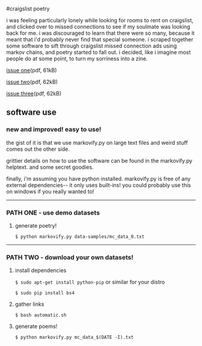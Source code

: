#craigslist poetry

i was feeling particularly lonely while looking for rooms to rent on 
craigslist, and clicked over to missed connections to see if my soulmate 
was looking back for me. i was discouraged to learn that there were so 
many, because it meant that i'd probably never find that special 
someone. i scraped together some software to sift through craigslist 
missed connection ads using markov chains, and poetry started to fall 
out. i decided, like i imagine most people do at some point, to turn my 
sorriness into a zine.

[issue one](https://github.com/ardendaily/markov-connections/raw/master/zines/MissedConnections.pdf)(pdf, 61kB)

[issue two](https://github.com/ardendaily/markov-connections/raw/master/zines/MissedConnections2.pdf)(pdf, 62kB)

[issue three](https://github.com/ardendaily/markov-connections/raw/master/zines/MissedConnections3.pdf)(pdf, 62kB)

## software use
### new and improved! easy to use!

the gist of it is that we use markovify.py on large text files and weird stuff comes out the other side. 

grittier details on how to use the software can be found in the markovify.py helptext. and some secret goodies.

finally, i'm assuming you have python installed. markovify.py is free of any external dependencies-- it only uses built-ins! you could probably use this on windows if you really wanted to!

----------

### PATH ONE - use demo datasets 

1. generate poetry!

    `$ python markovify.py data-samples/mc_data_0.txt`

----------

### PATH TWO - download your own datasets!

1. install dependencies

    `$ sudo apt-get install python-pip` or similar for your distro

    `$ sudo pip install bs4`

2. gather links

    `$ bash automatic.sh`

3. generate poems!

    `$ python markovify.py mc_data_$(DATE -I).txt`

